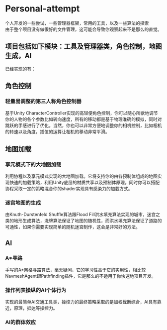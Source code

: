 # Personal-attempt  
个人开发的一些尝试，一些管理器框架，常用的工具，以及一些算法的探索  
由于整个项目没有做很好的文件管理，这可能会导致你观察起来不是那么的直觉。  
## 项目包括如下模块：工具及管理器类，角色控制，地图生成，AI  

已经实现的有：  
## 角色控制  
### 轻量易调整的第三人称角色控制器  
基于Unity CharacterController实现的高轻便角色控制，你可以随心所欲地调节你的人物的各个参数比如转向速度，所有的移动都是基于物理准确的模拟，同时对跳跃的手感进行了优化。当然，你也可以非常方便地调整你的相机控制，比如相机的转速以及角度，插值的运算让相机的移动非常平滑。  

## 地图加载  
### 享元模式下的大地图加载
利用协程以及享元模式实现的大地图加载。它将支持你的由各预制体组成的地图实现快速的加载策略，利用Unity底层的材质共享以及预制体原理。同时你可以搭配协程采取一定的策略混合你的shader实现具有感染力的加载方式。  
### 迷宫地图的生成
由Knuth-Durstenfeld Shuffle算法跟Flood Fill洪水填充算法实现的城市，迷宫之类的地形生成算法，洗牌算法保证了地图的随机性，而洪水填充算法保证了道路的可通性，如果你需要实现简单的随机迷宫制作，这会是非常好的方法。  


## AI
### A*寻路
手写的A*网格寻路算法，毫无疑问，它的学习性高于它的实用性，相比较NavmeshAgent跟Pathfinding插件，它是那么的不适用于你快速地项目开发。
### 操作列表操纵的AI个体行为
实现的最简单AI交通工具类，操控力的最终策略采取的是加权截断综合，AI具有靠近，原理，抵达等操控力。
### AI的群体效应

